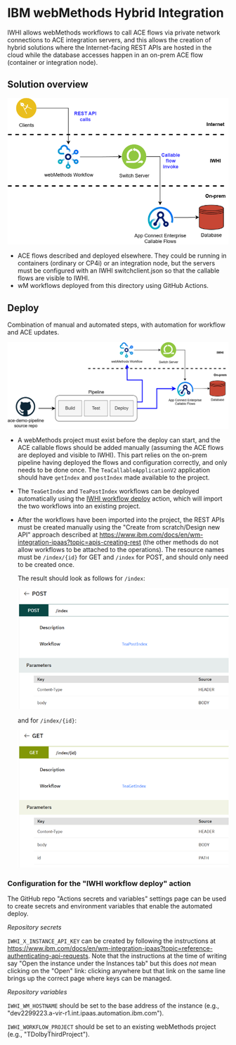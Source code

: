 # IBM webMethods Hybrid Integration 

IWHI allows webMethods workflows to call ACE flows via private network connections
to ACE integration servers, and this allows the creation of hybrid solutions where
the Internet-facing REST APIs are hosted in the cloud while the database accesses
happen in an on-prem ACE flow (container or integration node).

## Solution overview

![solution picture](/demo-infrastructure/images/iwhi-diagram.png)

- ACE flows described and deployed elsewhere. They could be running in containers
  (ordinary or CP4i) or an integration node, but the servers must be configured 
  with an IWHI switchclient.json so that the callable flows are visible to IWHI.
- wM workflows deployed from this directory using GitHub Actions.

## Deploy

Combination of manual and automated steps, with automation for workflow and ACE updates.

![pipeline picture](/demo-infrastructure/images/iwhi-diagram-with-pipeline.png)

- A webMethods project must exist before the deploy can start, and the ACE callable
  flows should be added manually (assuming the ACE flows are deployed and visible to
  IWHI). This part relies on the on-prem pipeline having deployed the flows and 
  configuration correctly, and only needs to be done once. The `TeaCallableApplicationV2`
  application should have `getIndex` and `postIndex` made available to the project.
- The `TeaGetIndex` and `TeaPostIndex` workflows can be deployed automatically using
  the [IWHI workflow deploy](/.github/workflows/iwhi-workflows.yml) action, which
  will import the two workflows into an existing project.
- After the workflows have been imported into the project, the REST APIs must be 
  created manually using the "Create from scratch/Design new API" approach described
  at https://www.ibm.com/docs/en/wm-integration-ipaas?topic=apis-creating-rest (the
  other methods do not allow workflows to be attached to the operations). The resource
  names must be `/index/{id}` for GET and `/index` for POST, and should only need to
  be created once.

  The result should look as follows for `/index`:

  ![POST](/demo-infrastructure/images/rest-api-POST.png)

  and for `/index/{id}`:

  ![GET](/demo-infrastructure/images/rest-api-GET.png)


### Configuration for the "IWHI workflow deploy" action

The GitHub repo "Actions secrets and variables" settings page can be used to create
secrets and environment variables that enable the automated deploy.

*Repository secrets*

`IWHI_X_INSTANCE_API_KEY` can be created by following the instructions at
https://www.ibm.com/docs/en/wm-integration-ipaas?topic=reference-authenticating-api-requests.
Note that the instructions at the time of writing say "Open the instance under the Instances
tab" but this does *not* mean clicking on the "Open" link: clicking anywhere but that link on
the same line brings up the correct page where keys can be managed.

*Repository variables*

`IWHI_WM_HOSTNAME` should be set to the base address of the instance (e.g., 
"dev2299223.a-vir-r1.int.ipaas.automation.ibm.com").

`IWHI_WORKFLOW_PROJECT` should be set to an existing webMethods project (e.g.,
"TDolbyThirdProject").